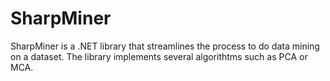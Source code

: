 # SharpMiner
SharpMiner is a .NET library that streamlines the process to do data mining on a dataset. The library implements several algorithtms such as PCA or MCA.
